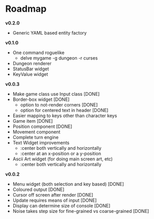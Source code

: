 Roadmap
=======

**v0.2.0**

* Generic YAML based entity factory

**v0.1.0**

* One command roguelike
  * delve mygame -g dungeon -r curses
* Dungeon renderer
* StatusBar widget
* KeyValue widget

**v0.0.3**

* Make game class use Input class [DONE]
* Border-box widget [DONE]
  * option to not-render corners [DONE]
  * option for centered text in header [DONE]
* Easier mapping to keys other than character keys
* Game item [DONE]
* Position component [DONE]
* Movement component
* Complete turn engine
* Text Widget improvements
  * :center both vertically and horizontally
  * :center at an x-position or a y-position
* Ascii Art widget (for doing main screen art, etc)
  * :center both vertically and horizontally

**v0.0.2**

* Menu widget (both selection and key based) [DONE]
* Coloured output [DONE]
* Cursor off screen after render [DONE]
* Update requires means of input [DONE]
* Display can determine size of console [DONE]
* Noise takes step size for fine-grained vs coarse-grained [DONE]

